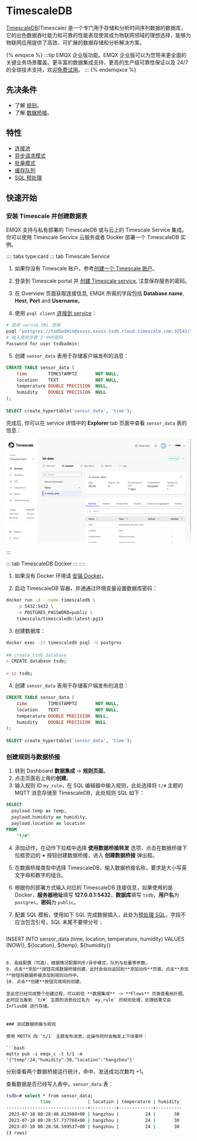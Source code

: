 # TimescaleDB

[TimescaleDB](https://www.timescale.com/)(Timescale) 是一个专门用于存储和分析时间序列数据的数据库，它的出色数据吞吐能力和可靠的性能表现使其成为物联网领域的理想选择，能够为物联网应用提供了高效、可扩展的数据存储和分析解决方案。

{% emqxce %}
:::tip
EMQX 企业版功能。EMQX 企业版可以为您带来更全面的关键业务场景覆盖、更丰富的数据集成支持，更高的生产级可靠性保证以及 24/7 的全球技术支持，欢迎[免费试用](https://www.emqx.com/zh/try?product=enterprise)。
:::
{% endemqxce %}

## 先决条件

- 了解 [规则](./rules.md)。
- 了解 [数据桥接](./data-bridges.md)。

## 特性

- [连接池](./data-bridges.md#连接池)
- [异步请求模式](./data-bridges.md#异步请求模式)
- [批量模式](./data-bridges.md#批量模式)
- [缓存队列](./data-bridges.md#缓存队列)
- [SQL 预处理](./data-bridges.md#SQL-预处理)

## 快速开始

### 安装 Timescale 并创建数据表

EMQX 支持与私有部署的 TimescaleDB 或与云上的 Timescale Service 集成。你可以使用 Timescale Service 云服务或者 Docker 部署一个 TimescaleDB 实例。

:::: tabs type:card
::: tab Timescale Service

1. 如果你没有 Timescale 账户，参考[创建一个 Timescale 账户](https://docs.timescale.com/getting-started/latest/services/#create-your-timescale-account)。
  
2. 登录到 Timescale portal 并 [创建 Timescale service](https://docs.timescale.com/getting-started/latest/services/#create-your-first-service), 注意保存服务的密码。

3. 在 Overview 页面获取连接信息, EMQX 所需的字段包括 **Database name**, **Host**, **Port** and **Username**。

4. 使用 `psql client` [连接到 service](https://docs.timescale.com/getting-started/latest/services/#connect-to-your-service)：

```bash
# 使用 servie URL 连接
psql "postgres://tsdbadmin@xxxxx.xxxxx.tsdb.cloud.timescale.com:32541/tsdb?sslmode=require"
# 输入使用步骤 2 中的密码
Password for user tsdbadmin:
```

5. 创建 `sensor_data` 表用于存储客户端发布的消息：

```sql
CREATE TABLE sensor_data (
    time        TIMESTAMPTZ       NOT NULL,
    location    TEXT              NOT NULL,
    temperature DOUBLE PRECISION  NULL,
    humidity    DOUBLE PRECISION  NULL
);

SELECT create_hypertable('sensor_data', 'time');
```

完成后, 你可以在 service 详情中的 **Explorer** tab 页面中查看  `sensor_data` 表的信息：

![Timescale Explorer table](./assets/timescale-explorer-table.png)

:::

::: tab TimescaleDB Docker
:::
::::

1. 如果没有 Docker 环境请 [安装 Docker](https://docs.docker.com/install/)。

2. 启动 TimescaleDB 容器，并通通过环境变量设置数据库密码：

```bash
docker run -d --name timescaledb \
    -p 5432:5432 \
    -e POSTGRES_PASSWORD=public \
    timescale/timescaledb:latest-pg13
```

3. 创建数据库：

```bash
docker exec -it timescaledb psql -U postgres

## create tsdb database
> CREATE database tsdb;

> \c tsdb;
```

4. 创建 `sensor_data` 表用于存储客户端发布的消息：

```sql
CREATE TABLE sensor_data (
    time        TIMESTAMPTZ       NOT NULL,
    location    TEXT              NOT NULL,
    temperature DOUBLE PRECISION  NULL,
    humidity    DOUBLE PRECISION  NULL
);

SELECT create_hypertable('sensor_data', 'time');
```

### 创建规则与数据桥接

1. 转到 Dashboard **数据集成** -> **规则页面**。
2. 点击页面右上角的**创建**。
3. 输入规则 ID `my_rule`，在 SQL 编辑器中输入规则，此处选择将 `t/#` 主题的 MQTT 消息存储至 TimescaleDB，此处规则 SQL 如下：

  ```sql
  SELECT
    payload.temp as temp,
    payload.humidity as humidity,
    payload.location as location
  FROM
      "t/#"
  ```

4. 添加动作，在动作下拉框中选择 **使用数据桥接转发** 选项，点击在数据桥接下拉框旁边的 **+** 按钮创建数据桥接，进入 **创建数据桥接** 弹出框。

5. 在数据桥接类型中选择 TimescaleDB，输入数据桥接名称，要求是大小写英文字母和数字的组合。

6. 根据你的部署方式输入对应的 TimescaleDB 连接信息，如果使用的是 Docker，**服务器地址**填写 **127.0.0.1:5432**，**数据库**填写 `tsdb`，**用户名**为 `postgres`，**密码**为 `public`。

7. 配置 SQL 模板，使用如下 SQL 完成数据插入，此处为[预处理 SQL](./data-bridges.md#sql-预处理)，字段不应当包含引号，SQL 末尾不要带分号 `;`

   ```sql
  INSERT INTO
    sensor_data (time, location, temperature, humidity)
  VALUES
      (NOW(), ${location}, ${temp}, ${humidity})
   ```

8. 高级配置（可选），根据情况配置同步/异步模式，队列与批量等参数。
9. 点击**添加**按钮完成数据桥接创建，此时会自动返回到**添加动作**页面，点击**添加**按钮将数据桥接添加到规则动作中。
10. 点击**创建**按钮完成规则创建。

至此您已经完成整个创建过程，可以前往 **数据集成** -> **Flows** 页面查看拓扑图，此时应当看到 `t/#` 主题的消息经过名为 `my_rule` 的规则处理，处理结果交由 InfluxDB 进行存储。


### 测试数据桥接与规则

使用 MQTTX 向 `t/1` 主题发布消息，此操作同时会触发上下线事件：

```bash
mqttx pub -i emqx_c -t t/1 -m '{"temp":24,"humidity":30,"location":"hangzhou"}'
```

分别查看两个数据桥接运行统计，命中、发送成功次数均 +1。

查看数据是否已经写入表中，`sensor_data` 表：

```bash
tsdb=# select * from sensor_data;
             time              | location | temperature | humidity 
-------------------------------+----------+-------------+----------
 2023-07-10 08:28:48.813988+00 | hangzhou |          24 |       30
 2023-07-10 08:28:57.737768+00 | hangzhou |          24 |       30
 2023-07-10 08:28:58.599537+00 | hangzhou |          24 |       30
(3 rows)
```
